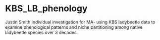 # KBS_LB_phenology
Justin Smith individual investigation for MA- using KBS ladybeetle data to examine phenological patterns and niche partitioning among native ladybeetle species over 3 decades
